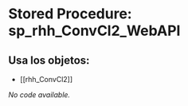 # Stored Procedure: sp_rhh_ConvCl2_WebAPI

## Usa los objetos:
- [[rhh_ConvCl2]]

*No code available.*
